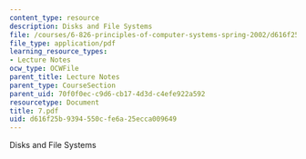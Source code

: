 ```yaml
---
content_type: resource
description: Disks and File Systems
file: /courses/6-826-principles-of-computer-systems-spring-2002/d616f25b9394550cfe6a25ecca009649_7.pdf
file_type: application/pdf
learning_resource_types:
- Lecture Notes
ocw_type: OCWFile
parent_title: Lecture Notes
parent_type: CourseSection
parent_uid: 70f0f0ec-c9d6-cb17-4d3d-c4efe922a592
resourcetype: Document
title: 7.pdf
uid: d616f25b-9394-550c-fe6a-25ecca009649
---
```

Disks and File Systems

